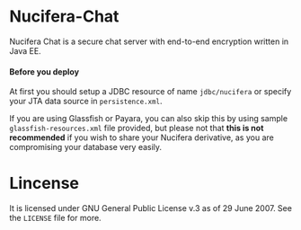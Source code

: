 # Nucifera-Chat
Nucifera Chat is a secure chat server with end-to-end encryption written in Java EE.

#### Before you deploy
At first you should setup a JDBC resource of name `jdbc/nucifera` or specify your JTA data source in `persistence.xml`.

If you are using Glassfish or Payara, you can also skip this by using sample `glassfish-resources.xml` file provided,
but please not that **this is not recommended** if you wish to share your Nucifera derivative, as you are compromising 
your database very easily.

# Lincense
It is licensed under GNU General Public License v.3 as of 29 June 2007. See the `LICENSE` file for more.